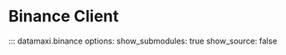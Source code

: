# Binance Client

::: datamaxi.binance
    options:
      show_submodules: true
      show_source: false
